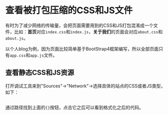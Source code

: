 # 查看被打包压缩的CSS和JS文件

有时为了减少网络的传输量，会把页面需要用到的CSS和JS打包混淆成一个文件，比如：**首页**对应`index.css`和`index.js`，**关于我们**的页面会对应`about.css`和`about.js`。

以个人blog为例，因为页面比较简单基于BootStrap4框架编写，所以全部页面只有`app.css`和`app.js`文件。

## 查看静态CSS和JS资源

打开调试工具来到"Sources"->"Network"->选择具体的站点的CSS或者JS类型，如下：

<img :src="$withBase('/images/tools/google-developer-tools/view-packed-css-and-js-files-css.png')" alt="">

通过路径找到上面的`{}`按钮，点击它之后可以看到格式化之后的代码。
